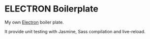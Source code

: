 # ELECTRON Boilerplate

My own <a href="http://electron.atom.io/">Electron</a> boiler plate.

It provide unit testing with Jasmine, Sass compilation and live-reload.
